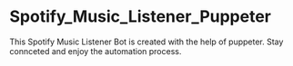 # Spotify_Music_Listener_Puppeter
This Spotify Music Listener Bot is created with the help of puppeter.
Stay connceted and enjoy the automation process.


